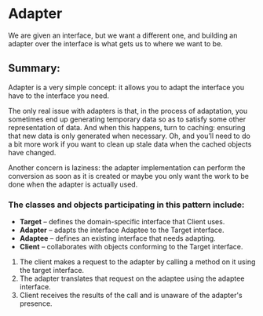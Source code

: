 # Adapter

We are given an interface, but we want a different one, and building an adapter over the interface is what gets us to where we want to be.

## Summary:

Adapter is a very simple concept: it allows you to adapt the interface you have to the interface you need. 

The only real issue with adapters is that, in the process of adaptation, you sometimes end up generating temporary data so as to satisfy 
some other representation of data. And when this happens, turn to caching: ensuring that new data is only generated when necessary. 
Oh, and you’ll need to do a bit more work if you want to clean up stale data when the cached objects have changed. 

Another concern is laziness: the adapter implementation can perform the conversion as soon as it is created or maybe you only want 
the work to be done when the adapter is actually used.

### The classes and objects participating in this pattern include:

- **Target** 	– defines the domain-specific interface that Client uses.
- **Adapter** 	– adapts the interface Adaptee to the Target interface.
- **Adaptee** 	– defines an existing interface that needs adapting.
- **Client** 	– collaborates with objects conforming to the Target interface.

1. The client makes a request to the adapter by calling a method on it using the target interface.
2. The adapter translates that request on the adaptee using the adaptee interface.
3. Client receives the results of the call and is unaware of the adapter's presence.
